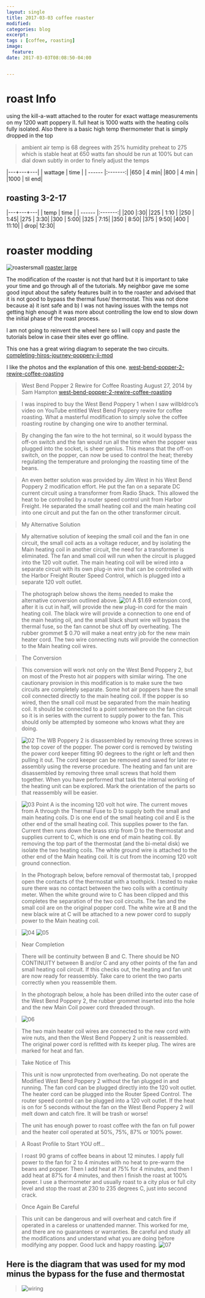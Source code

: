 ```yaml
---
layout: single
title: 2017-03-03 coffee roaster
modified:
categories: blog
excerpt:
tags : [coffee, roasting]
image:
  feature:
date: 2017-03-03T08:08:50-04:00


---
```

# roast Info
using the kill-a-watt attached to the router for exact wattage measurements on my 1200 watt poppery II.  full heat is 1000 watts with the heating coils fully isolated. Also there is a basic high temp thermometer that is simply dropped in the top
> ambient air temp is 68 degrees with 25% humidity 
> preheat to 275 which is stable heat at 650 watts 
> fan should be run at 100% but can dial down subtly in order to finely adjust the temps

|---+---+---|
| wattage | time  | 
| ------ |:-------:| 
|650     | 4 min|
|800     | 4 min |
|1000    | til end|

## roasting 3-2-17

|---+---+---|
| temp | time  | 
| ------ |:-------:| 
|200     |:30|
|225     | 1:10 |
|250    | 1:45|
|275    | 3:30|
|300    | 5:00|
|325    | 7:15|
|350    | 8:50|
|375    | 9:50|
|400    | 11:10|
| drop| 12:30|

# roaster modding
![roastersmall](https://ridingintraffic.github.io/assets/images/popperymod/roastersmall.jpeg)
[roaster large](https://ridingintraffic.github.io/assets/images/popperymod/roaster.JPG "roaster large")

The modification of the roaster is not that hard but it is important to take your time and go through all of the tutorials. My neighbor gave me some good input about the safety features built in to the roaster and advised that it is not good to bypass the thermal fuse/ thermostat. This was not done because a) it isnt safe and b) I was not having issues with the temps not getting high enough it was more about controlling the low end to slow down the initial phase of the roast process. 

I am not going to reinvent the wheel here so I will copy and paste the tutorials below in case their sites ever go offline.

This one has a great wiring diagram to seperate the two circuits.
[completing-hiros-journey-poppery-ii-mod](http://popperyii.blogspot.com/2011/01/completing-hiros-journey-poppery-ii-mod.html "completing-hiros-journey-poppery-ii-mod")

I like the photos and the explanation of this one.
[west-bend-popper-2-rewire-coffee-roasting](https://ineedcoffee.com/west-bend-popper-2-rewire-coffee-roasting/ "west-bend-popper-2-rewire-coffee-roasting")


> West Bend Popper 2 Rewire for Coffee Roasting
> August 27, 2014 by Sam Hampton
[west-bend-popper-2-rewire-coffee-roasting](https://ineedcoffee.com/west-bend-popper-2-rewire-coffee-roasting/ "west-bend-popper-2-rewire-coffee-roasting")

> I was inspired to buy the West Bend Poppery 1 when I saw willbldrco’s video on YouTube entitled West Bend Poppery rewire for coffee roasting. What a masterful modification to simply solve the coffee roasting routine by changing one wire to another terminal.

> By changing the fan wire to the hot terminal, so it would bypass the off-on switch and the fan would run all the time when the popper was plugged into the socket, is sheer genius. This means that the off-on switch, on the popper, can now be used to control the heat; thereby regulating the temperature and prolonging the roasting time of the beans.

> An even better solution was provided by Jim West in his West Bend Poppery 2 modification effort. He put the fan on a separate DC current circuit using a transformer from Radio Shack. This allowed the heat to be controlled by a router speed control unit from Harbor Freight. He separated the small heating coil and the main heating coil into one circuit and put the fan on the other transformer circuit.

> My Alternative Solution

> My alternative solution of keeping the small coil and the fan in one circuit, the small coil acts as a voltage reducer, and by isolating the Main heating coil in another circuit, the need for a transformer is eliminated. The fan and small coil will run when the circuit is plugged into the 120 volt outlet. The main heating coil will be wired into a separate circuit with its own plug-in wire that can be controlled with the Harbor Freight Router Speed Control, which is plugged into a separate 120 volt outlet.

> The photograph below shows the items needed to make the alternative conversion outlined above.
>  ![01](https://ridingintraffic.github.io/assets/images/popperymod/01.jpg)
> A $1.69 extension cord, after it is cut in half, will provide the new plug-in cord for the main heating coil. The black wire will provide a connection to one end of the main heating oil, and the small black shunt wire will bypass the thermal fuse, so the fan cannot be shut off by overheating. The rubber grommet $ 0.70 will make a neat entry job for the new main heater cord. The two wire connecting nuts will provide the connection to the Main heating coil wires.

> The Conversion

> This conversion will work not only on the West Bend Poppery 2, but on most of the Presto hot air poppers with similar wiring. The one cautionary provision in this modification is to make sure the two circuits are completely separate. Some hot air poppers have the small coil connected directly to the main heating coil. If the popper is so wired, then the small coil must be separated from the main heating coil. It should be connected to a point somewhere on the fan circuit so it is in series with the current to supply power to the fan. This should only be attempted by someone who knows what they are doing.

>  ![02](https://ridingintraffic.github.io/assets/images/popperymod/02.jpg)
> The WB Poppery 2 is disassembled by removing three screws in the top cover of the popper. The power cord is removed by twisting the power cord keeper fitting 90 degrees to the right or left and then pulling it out. The cord keeper can be removed and saved for later re-assembly using the reverse procedure. The heating and fan unit are disassembled by removing three small screws that hold them together. When you have performed that task the internal working of the heating unit can be explored. Mark the orientation of the parts so that reassembly will be easier.

>  ![03](https://ridingintraffic.github.io/assets/images/popperymod/03.jpg)
> Point A is the incoming 120 volt hot wire. The current moves from A through the Thermal Fuse to D to supply both the small and main heating coils. D is one end of the small heating coil and E is the other end of the small heating coil. This supplies power to the fan. Current then runs down the brass strip from D to the thermostat and supplies current to C, which is one end of main heating coil. By removing the top part of the thermostat (and the bi-metal disk) we isolate the two heating coils. The white ground wire is attached to the other end of the Main heating coil. It is cut from the incoming 120 volt ground connection.

> In the Photograph below, before removal of thermostat tab, I propped open the contacts of the thermostat with a toothpick. I tested to make sure there was no contact between the two coils with a continuity meter. When the white ground wire to C has been clipped and this completes the separation of the two coil circuits. The fan and the small coil are on the original popper cord. The white wire at B and the new black wire at C will be attached to a new power cord to supply power to the Main heating coil.

>  ![04](https://ridingintraffic.github.io/assets/images/popperymod/04.jpg)
>  ![05](https://ridingintraffic.github.io/assets/images/popperymod/05.jpg)

> Near Completion

> There will be continuity between B and C. There should be NO CONTINUITY between B and/or C and any other points of the fan and small heating coil circuit. If this checks out, the heating and fan unit are now ready for reassembly. Take care to orient the two parts correctly when you reassemble them.

> In the photograph below, a hole has been drilled into the outer case of the West Bend Poppery 2, the rubber grommet inserted into the hole and the new Main Coil power cord threaded through.

>  ![06](https://ridingintraffic.github.io/assets/images/popperymod/06.jpg)

> The two main heater coil wires are connected to the new cord with wire nuts, and then the West Bend Poppery 2 unit is reassembled. The original power cord is refitted with its keeper plug. The wires are marked for heat and fan.

> Take Notice of This

> This unit is now unprotected from overheating. Do not operate the Modified West Bend Poppery 2 without the fan plugged in and running. The fan cord can be plugged directly into the 120 volt outlet. The heater cord can be plugged into the Router Speed Control. The router speed control can be plugged into a 120 volt outlet. If the heat is on for 5 seconds without the fan on the West Bend Poppery 2 will melt down and catch fire. It will be trash or worse!

> The unit has enough power to roast coffee with the fan on full power and the heater coil operated at 50%, 75%, 87% or 100% power.

> A Roast Profile to Start YOU off…

> I roast 90 grams of coffee beans in about 12 minutes. I apply full power to the fan for 2 to 4 minutes with no heat to pre-warm the beans and popper. Then I add heat at 75% for 4 minutes, and then I add heat at 87% for 4 minutes, and then I finish the roast at 100% power. I use a thermometer and usually roast to a city plus or full city level and stop the roast at 230 to 235 degrees C, just into second crack.

> Once Again Be Careful

> This unit can be dangerous and will overheat and catch fire if operated in a careless or unattended manner. This worked for me, and there are no guarantees or warranties. Be careful and study all the modifications and understand what you are doing before modifying any popper. Good luck and happy roasting.
>  ![07](https://ridingintraffic.github.io/assets/images/popperymod/07.jpg)

## Here is the diagram that was used for my mod   minus the bypass for the fuse and thermostat
>  ![wiring](https://ridingintraffic.github.io/assets/images/popperymod/wiring.jpg)




